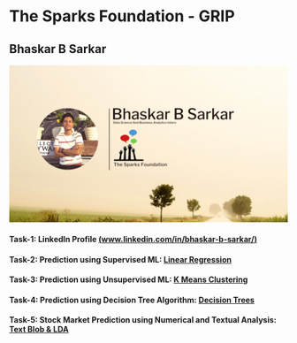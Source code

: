 # The Sparks Foundation - GRIP
## Bhaskar B Sarkar
<p align="center">
  <img src="https://github.com/bhaskar-29/TSF-Grip/blob/main/Bhaskar%20B%20Sarkar.png">
</p>

#### Task-1: LinkedIn Profile [(www.linkedin.com/in/bhaskar-b-sarkar/)](https://www.linkedin.com/in/bhaskar-b-sarkar/)
#### Task-2: Prediction using Supervised ML: [Linear Regression](https://github.com/bhaskar-29/TSF-Grip/blob/main/Task%202%20-%20GRIP.ipynb)
#### Task-3: Prediction using Unsupervised ML: [K Means Clustering](https://github.com/bhaskar-29/TSF-Grip/blob/main/Task%203%20-%20GRIP.ipynb)
#### Task-4: Prediction using Decision Tree Algorithm: [Decision Trees](https://github.com/bhaskar-29/TSF-Grip/blob/main/Task%204%20-%20GRIP.ipynb)
#### Task-5: Stock Market Prediction using Numerical and Textual Analysis: [Text Blob & LDA](https://github.com/bhaskar-29/TSF-Grip/blob/main/Task%205%20-%20GRIP.ipynb)

